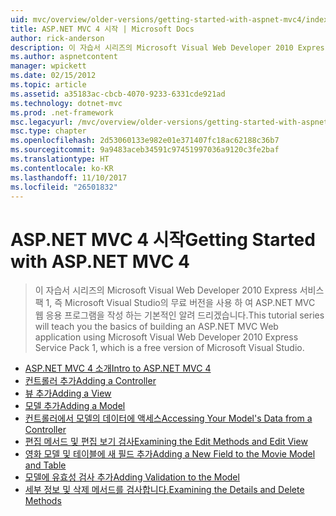 ```yaml
---
uid: mvc/overview/older-versions/getting-started-with-aspnet-mvc4/index
title: ASP.NET MVC 4 시작 | Microsoft Docs
author: rick-anderson
description: 이 자습서 시리즈의 Microsoft Visual Web Developer 2010 Express 서비스 팩 1, w를 사용 하 여 ASP.NET MVC 웹 응용 프로그램을 작성 하는 기본적인 알려 드리겠습니다 중...
ms.author: aspnetcontent
manager: wpickett
ms.date: 02/15/2012
ms.topic: article
ms.assetid: a35183ac-cbcb-4070-9233-6331cde921ad
ms.technology: dotnet-mvc
ms.prod: .net-framework
msc.legacyurl: /mvc/overview/older-versions/getting-started-with-aspnet-mvc4
msc.type: chapter
ms.openlocfilehash: 2d53060133e982e01e371407fc18ac62188c36b7
ms.sourcegitcommit: 9a9483aceb34591c97451997036a9120c3fe2baf
ms.translationtype: HT
ms.contentlocale: ko-KR
ms.lasthandoff: 11/10/2017
ms.locfileid: "26501832"
---
```

<a name="getting-started-with-aspnet-mvc-4"></a><span data-ttu-id="d956f-103">ASP.NET MVC 4 시작</span><span class="sxs-lookup"><span data-stu-id="d956f-103">Getting Started with ASP.NET MVC 4</span></span>
====================
> <span data-ttu-id="d956f-104">이 자습서 시리즈의 Microsoft Visual Web Developer 2010 Express 서비스 팩 1, 즉 Microsoft Visual Studio의 무료 버전을 사용 하 여 ASP.NET MVC 웹 응용 프로그램을 작성 하는 기본적인 알려 드리겠습니다.</span><span class="sxs-lookup"><span data-stu-id="d956f-104">This tutorial series will teach you the basics of building an ASP.NET MVC Web application using Microsoft Visual Web Developer 2010 Express Service Pack 1, which is a free version of Microsoft Visual Studio.</span></span>


- [<span data-ttu-id="d956f-105">ASP.NET MVC 4 소개</span><span class="sxs-lookup"><span data-stu-id="d956f-105">Intro to ASP.NET MVC 4</span></span>](intro-to-aspnet-mvc-4.md)
- [<span data-ttu-id="d956f-106">컨트롤러 추가</span><span class="sxs-lookup"><span data-stu-id="d956f-106">Adding a Controller</span></span>](adding-a-controller.md)
- [<span data-ttu-id="d956f-107">뷰 추가</span><span class="sxs-lookup"><span data-stu-id="d956f-107">Adding a View</span></span>](adding-a-view.md)
- [<span data-ttu-id="d956f-108">모델 추가</span><span class="sxs-lookup"><span data-stu-id="d956f-108">Adding a Model</span></span>](adding-a-model.md)
- [<span data-ttu-id="d956f-109">컨트롤러에서 모델의 데이터에 액세스</span><span class="sxs-lookup"><span data-stu-id="d956f-109">Accessing Your Model's Data from a Controller</span></span>](accessing-your-models-data-from-a-controller.md)
- [<span data-ttu-id="d956f-110">편집 메서드 및 편집 보기 검사</span><span class="sxs-lookup"><span data-stu-id="d956f-110">Examining the Edit Methods and Edit View</span></span>](examining-the-edit-methods-and-edit-view.md)
- [<span data-ttu-id="d956f-111">영화 모델 및 테이블에 새 필드 추가</span><span class="sxs-lookup"><span data-stu-id="d956f-111">Adding a New Field to the Movie Model and Table</span></span>](adding-a-new-field-to-the-movie-model-and-table.md)
- [<span data-ttu-id="d956f-112">모델에 유효성 검사 추가</span><span class="sxs-lookup"><span data-stu-id="d956f-112">Adding Validation to the Model</span></span>](adding-validation-to-the-model.md)
- [<span data-ttu-id="d956f-113">세부 정보 및 삭제 메서드를 검사합니다.</span><span class="sxs-lookup"><span data-stu-id="d956f-113">Examining the Details and Delete Methods</span></span>](examining-the-details-and-delete-methods.md)
